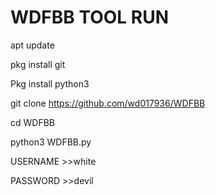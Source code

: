 # WDFBB TOOL RUN
apt update

pkg install git 

Pkg install python3


git clone https://github.com/wd017936/WDFBB

cd WDFBB


python3 WDFBB.py


USERNAME >>white



PASSWORD >>devil
